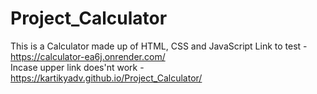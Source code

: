 # Project_Calculator
This is a Calculator made up of HTML, CSS and JavaScript
Link to test - https://calculator-ea6j.onrender.com/  
Incase upper link does'nt work - https://kartikyadv.github.io/Project_Calculator/
